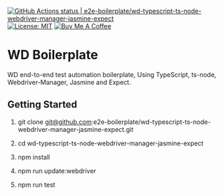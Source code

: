 [![GitHub Actions status | e2e-boilerplate/wd-typescript-ts-node-webdriver-manager-jasmine-expect](https://github.com/e2e-boilerplate/wd-typescript-ts-node-webdriver-manager-jasmine-expect/workflows/wd-typescript-ts-node-webdriver-manager-jasmine-expect/badge.svg)](https://github.com/e2e-boilerplate/wd-typescript-ts-node-webdriver-manager-jasmine-expect/actions?workflow=wd-typescript-ts-node-webdriver-manager-jasmine-expect) [![License: MIT](https://img.shields.io/badge/License-MIT-yellow.svg)](https://opensource.org/licenses/MIT) [![Buy Me A Coffee](https://img.shields.io/badge/buy-me%20coffee-orange)](https://www.buymeacoffee.com/xgirma)

# WD Boilerplate

WD end-to-end test automation boilerplate, Using TypeScript, ts-node, Webdriver-Manager, Jasmine and Expect.

## Getting Started

1. git clone git@github.com:e2e-boilerplate/wd-typescript-ts-node-webdriver-manager-jasmine-expect.git

2. cd wd-typescript-ts-node-webdriver-manager-jasmine-expect

3. npm install

4. npm run update:webdriver

5. npm run test
